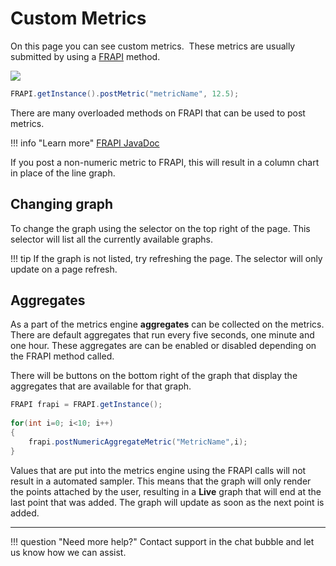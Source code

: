 # Custom Metrics

On this page you can see custom metrics.  These metrics are usually
submitted by using a [FRAPI](../FRAPI/FRAPI.md) method.

![](/frdocs/attachments/245549420/245549427.png)

```java
FRAPI.getInstance().postMetric("metricName", 12.5);
```

There are many overloaded methods on FRAPI that can be used to post
metrics.

!!! info "Learn more"
    [FRAPI JavaDoc](https://fusion-reactor.com/frapi/8_0_0/)

If you post a non-numeric metric to FRAPI, this will result in a column
chart in place of the line graph.

## Changing graph

To change the graph using the selector on the top right of the page.
This selector will list all the currently available graphs.

!!! tip
    If the graph is not listed, try refreshing the page. The selector will only update on a page refresh.

## Aggregates

As a part of the metrics engine **aggregates** can be collected on the
metrics. There are default aggregates that run every five seconds, one minute
and one hour. These aggregates are can be enabled or disabled depending
on the FRAPI method called.

There will be buttons on the bottom right of the graph that display the
aggregates that are available for that graph.

```java
FRAPI frapi = FRAPI.getInstance();
 
for(int i=0; i<10; i++)
{
    frapi.postNumericAggregateMetric("MetricName",i);
}
```

Values that are put into the metrics engine using the FRAPI calls will
not result in a automated sampler. This means that the graph will
only render the points attached by the user, resulting in a **Live** graph
that will end at the last point that was added. The graph will update as
soon as the next point is added.

___

!!! question "Need more help?"
    Contact support in the chat bubble and let us know how we can assist.